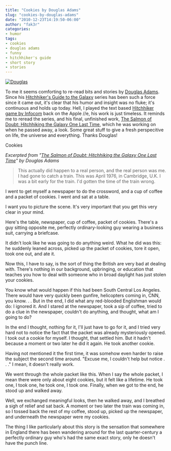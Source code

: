 ```yaml
---
title: "Cookies by Douglas Adams"
slug: "cookies-by-douglas-adams"
date: "2010-12-23T14:19:50-06:00"
author: "fak3r"
categories:
- humor
tags:
- cookies
- douglas adams
- funny
- hitchhiker's guide
- short story
- stories
---
```


[![Douglas](http://fak3r.com/files/2010/12/Douglas_Adams.jpg)](http://fak3r.com/files/2010/12/Douglas_Adams.jpg)

To me it seems comforting to re-read bits and stories by [Douglas Adams](http://en.wikipedia.org/wiki/Douglas_Adams). Since his [Hitchhiker's Guide to the Galaxy](http://en.wikipedia.org/wiki/The_Hitchhiker's_Guide_to_the_Galaxy) series has been such a force since it came out, it's clear that his humor and insight was no fluke; it's continuous and holds up today. Hell, I played the text based [Hitchhiker game by Infocom](http://en.wikipedia.org/wiki/The_Hitchhiker%27s_Guide_to_the_Galaxy_(computer_game)) back on the Apple //e, his work is just timeless. It reminds me to reread the series, and his final, unfinished work, [The Salmon of Doubt: Hitchhiking the Galaxy One Last Time](http://www.amazon.com/Salmon-Doubt-Hitchhiking-Galaxy-Last/dp/1400045088), which he was working on when he passed away, a look. Some great stuff to give a fresh perspecitive on life, the universe and everything. Thanks Douglas!<!-- more -->

﻿Cookies

_Excerpted from "[The Salmon of Doubt: Hitchhiking the Galaxy One Last Time](http://www.amazon.com/Salmon-Doubt-Hitchhiking-Galaxy-Last/dp/1400045088)" by Douglas Adams_


> This actually did happen to a real person, and the real person was me. I had gone to catch a train. This was April 1976, in Cambridge, U.K. I was a bit early for the train. I'd gotten the time of the train wrong.

I went to get myself a newspaper to do the crossword, and a cup of coffee and a packet of cookies. I went and sat at a table.

I want you to picture the scene. It's very important that you get this very clear in your mind.

Here's the table, newspaper, cup of coffee, packet of cookies. There's a guy sitting opposite me, perfectly ordinary-looking guy wearing a business suit, carrying a briefcase.

It didn't look like he was going to do anything weird. What he did was this: he suddenly leaned across, picked up the packet of cookies, tore it open, took one out, and ate it.

Now this, I have to say, is the sort of thing the British are very bad at dealing with. There's nothing in our background, upbringing, or education that teaches you how to deal with someone who in broad daylight has just stolen your cookies.

You know what would happen if this had been South Central Los Angeles. There would have very quickly been gunfire, helicopters coming in, CNN, you know. . . But in the end, I did what any red-blooded Englishman would do: I ignored it. And I stared at the newspaper, took a sip of coffee, tried to do a clue in the newspaper, couldn't do anything, and thought, what am I going to do?

In the end I thought, nothing for it, I'll just have to go for it, and I tried very hard not to notice the fact that the packet was already mysteriously opened. I took out a cookie for myself. I thought, that settled him. But it hadn't because a moment or two later he did it again. He took another cookie.

Having not mentioned it the first time, it was somehow even harder to raise the subject the second time around. "Excuse me, I couldn't help but notice . . ." I mean, it doesn't really work.

We went through the whole packet like this. When I say the whole packet, I mean there were only about eight cookies, but it felt like a lifetime. He took one, I took one, he took one, I took one. Finally, when we got to the end, he stood up and walked away.

Well, we exchanged meaningful looks, then he walked away, and I breathed a sigh of relief and sat back. A moment or two later the train was coming in, so I tossed back the rest of my coffee, stood up, picked up the newspaper, and underneath the newspaper were my cookies.

The thing I like particularly about this story is the sensation that somewhere in England there has been wandering around for the last quarter-century a perfectly ordinary guy who's had the same exact story, only he doesn't have the punch line.
